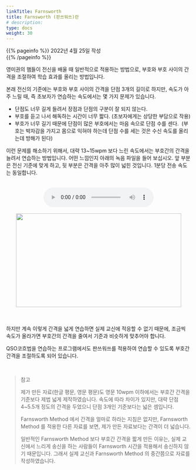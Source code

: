 ```yaml
---
linkTitle: Farnsworth
title: Farnsworth (판쓰워쓰)란
# description: 
type: docs
weight: 30
---
```

{{% pageinfo %}}
2022년 4월 25일 작성<br>
{{% /pageinfo %}}


영미권의 햄들이 전신을 배울 때 일반적으로 적용하는 방법으로, 부호와 부호 사이의 간격을 조절하여 학습 효과를 올리는 방법입니다.<br>

본래 전신의 기준에는 부호와 부호 사이의 간격을 단점 3개의 길이로 하지만, 속도가 아주 느릴 때, 즉 초보자가 연습하는 속도에서는 몇 가지 문제가 있습니다.<br>

* 단점도 너무 길게 들려서 장점과 단점의 구분이 잘 되지 않는다.
* 부호를 듣고 나서 해독하는 시간이 너무 짧다. (초보자에게는 상당한 부담으로 작용)
* 부호가 너무 길기 때문에 단점이 많은 부호에서는 마음 속으로 단점 수를 센다.  (부호는 박자감을 가지고 몸으로 익혀야 하는데 단점 수를 세는 것은 수신 속도를 올리는데 방해가 된다)<br>


이런 문제를 해소하기 위해서, 대략 13~15wpm 보다 느린 속도에서는 부호간의 간격을 늘려서 연습하는 방법입니다. 어떤 느낌인지 아래의 녹음 파일을 들어 보십시오. 앞 부분은 전신 기준에 맞게 하고, 뒷 부분은 간격을 아주 많이 넓힌 것입니다. 1분당 전송 속도는 동일합니다. <br><br>

<center><audio src="/morse/img/farnsworth.mp3" controls="controls"></audio></center><br>
<center><img src="/morse/img/farnsworth.png" style="width:450px;height:256"></center><br>
<br>

하지만 계속 이렇게 간격을 넓게 연습하면 실제 교신에 적응할 수 없기 때문에, 조금씩 속도가 올라가면 부호간의 간격을 줄여서 기준과 비슷하게 맞추어야 합니다.
<br>

QSO코흐법을 연습하는 프로그램에서도 판쓰워쓰를 적용하여 연습할 수 있도록 부호간 간격을 조절하도록 되어 있습니다.

<br>


> 참고
>
> 제가 만든 자료(한글 평문, 영문 평문)도 영문 10wpm 이하에서는 부호간 간격을 기준보다 제법 넓게 제작하였습니다. 속도에 따라 차이가 있지만, 대략 단점 4~5.5개 정도의 간격을 두었으니 단점 3개인 기준보다는 넓은 셈입니다.
>
> Farnsworth Method 에서 간격을 얼마로 하라는 지침은 없지만, Farnsworth Method 를 적용한 다른 자료를 보면, 제가 만든 자료보다는 간격이 더 넓습니다.
>
> 일반적인 Farnsworth Method 보다 부호간 간격을 짧게 만든 이유는, 실제 교신에서 느리게 송신을 하는 사람들이 Farnsworth 시간을 적용해서 송신하지 않기 때문입니다. 그래서 실제 교신과 Farnsworth Method 의 중간쯤으로 자료를 작성하였습니다.



